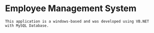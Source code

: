 # Employee Management System
    This application is a windows-based and was developed using VB.NET with MySQL Database. 